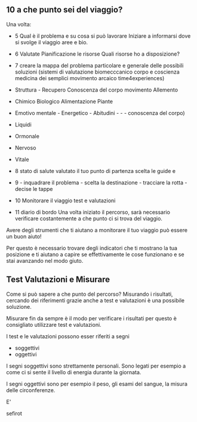 ## 10 a che punto sei del viaggio? 

Una volta:

- 5 Qual è il problema e su cosa si può lavorare 
Iniziare a informarsi dove si svolge il viaggio aree e bio.
- 6 Valutate  Pianificazione   le risorse Quali risorse ho a disposizione? 
- 7 creare la mappa del problema particolare e generale delle possibili soluzioni (sistemi di valutazione biomecccanico corpo e coscienza medicina dei semplici movimento arcaico time4experiences)
- Struttura - Recupero Conoscenza del corpo movimento Allemento
-  Chimico Biologico Alimentazione  Piante
- Emotivo mentale - Energetico - Abitudini -  -  - conoscenza del corpo)
- Liquidi
- Ormonale
- Nervoso
- Vitale

- 8 stato di salute valutato il tuo punto di partenza scelta le guide e 
- 9 - inquadrare il problema -  scelta la destinazione - tracciare la rotta - decise le tappe  
- 10 Monitorare il viaggio test e valutazioni
- 11 diario di bordo
Una volta iniziato il percorso,  sarà  necessario verificare costantemente a che punto ci si trova del viaggio.

Avere degli strumenti che ti aiutano a monitorare il tuo viaggio può essere un buon aiuto! 

Per questo è necessario trovare degli indicatori che ti mostrano la tua posizione e ti aiutano a capire se effettivamente le cose funzionano e se stai avanzando nel modo giuto.

## Test Valutazioni e Misurare

Come si può sapere a che punto del percorso?  Misurando i risultati, cercando dei riferimenti grazie anche a test e valutazioni è una possibile soluzione.
 
Misurare fin da sempre è il modo per verificare i risultati per questo è consigliato utilizzare test e valutazioni.

I test e le valutazioni possono esser riferiti a segni
 - soggettivi 
 - oggettivi

I segni soggettivi sono strettamente personali.
Sono legati per esempio a come ci si sente il livello di energia durante la giornata.

I segni oggettivi sono per esempio il peso, gli esami del sangue, la misura delle circonferenze.

E'







sefirot
<!--stackedit_data:
eyJoaXN0b3J5IjpbLTE3NDQxMjA0NTQsNDEzNDg0NTEwLC03OD
Q2MDUzMTksLTU4Njk1MDA4NywxNDQ1Mzg2MTIsMTc3NDkyNjE5
NCwxNjQyODMwOTI0LDEwMTU4MDU2NDBdfQ==
-->